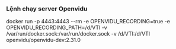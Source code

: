 ### Lệnh chạy server Openvidu
docker run -p 4443:4443 --rm -e OPENVIDU_RECORDING=true -e OPENVIDU_RECORDING_PATH=/d/VTI -v /var/run/docker.sock:/var/run/docker.sock -v /d/VTI:/d/VTI openvidu/openvidu-dev:2.31.0
